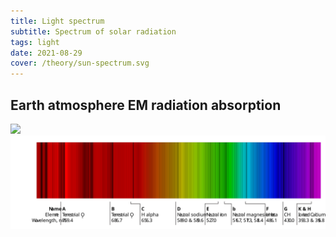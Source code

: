 ```yaml
---
title: Light spectrum
subtitle: Spectrum of solar radiation
tags: light
date: 2021-08-29
cover: /theory/sun-spectrum.svg
---
```




## Earth atmosphere EM radiation absorption

<img src="/media/theory/sun-spectrum.svg">

<img src="./spectral-lines.svg">

